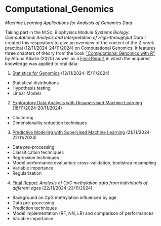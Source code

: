 # Computational_Genomics
*Machine Learning Applications for Analysis of Genomics Data*

Taking part in the M.Sc. Biophysics Module *Systems Biology: Computational Analysis and Interpretation of High-throughput Data* I created this respository to give an overview of the content of the 2-week practical (12/11/2024-24/11/2024) on Computational Genomics. It features three chapters of theory from the book ["Computational Genomics with R"](https://compgenomr.github.io/book/) by Altuna Alkalin (2020) as well as a [Final Report](https://github.com/olxssa/Computational_Genomics/blob/main/Final_Report.ipynb) in which the acquired knowledge was applied to real data:

1. [Statistics for Genomics](https://github.com/olxssa/Computational_Genomics/blob/main/Module1_Statistics_for_genomics.ipynb) (12/11/2024-15/11/2024)
* Statistical distributions
* Hypothesis testing
* Linear Models

2. [Exploratory Data Analysis with Unsupervised Machine Learning](https://github.com/olxssa/Computational_Genomics/blob/main/Module2_Unsupervised_Learning.ipynb) (18/11/2024-20/11/2024)
* Clustering
* Dimensionality reduction techniques
   
3. [Predictive Modeling with Supervised Machine Learning](https://github.com/olxssa/Computational_Genomics/blob/main/Module3_Supervised_Learning.ipynb) (21/11/2024-22/11/2024)
* Data pre-processing
* Classification techniques
* Regression techniques
* Model performance evaluation: cross-validation, bootstrap resampling
* Variable importance
* Regularization

4. [Final Report](https://github.com/olxssa/Computational_Genomics/blob/main/Final_Report.ipynb): *Analysis of CpG methylation data from individuals of different ages* (22/11/2024-23/11/2024)
* Background on CpG methylation influenced by age
* Data pre-processing
* Prediction techniques
* Model implementation (RF, NN, LR) and comparison of performances
* Variable importance
